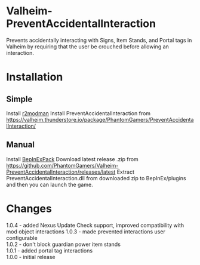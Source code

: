 # Valheim-PreventAccidentalInteraction
 Prevents accidentally interacting with Signs, Item Stands, and Portal tags in Valheim by requiring that the user be crouched before allowing an interaction.
 
 # Installation  

 ## Simple  
 Install [r2modman](https://valheim.thunderstore.io/package/ebkr/r2modman/)
 Install PreventAccidentalInteraction from https://valheim.thunderstore.io/package/PhantomGamers/PreventAccidentalInteraction/

 ## Manual  
 Install [BepInExPack](https://valheim.thunderstore.io/package/denikson/BepInExPack_Valheim/)
 Download latest release .zip from https://github.com/PhantomGamers/Valheim-PreventAccidentalInteraction/releases/latest
 Extract PreventAccidentalInteraction.dll from downloaded zip to BepInEx/plugins and then you can launch the game.
 
 # Changes  
 1.0.4 - added Nexus Update Check support, improved compatibility with mod object interactions
 1.0.3 - made prevented interactions user configurable  
 1.0.2 - don't block guardian power item stands  
 1.0.1 - added portal tag interactions  
 1.0.0 - initial release  